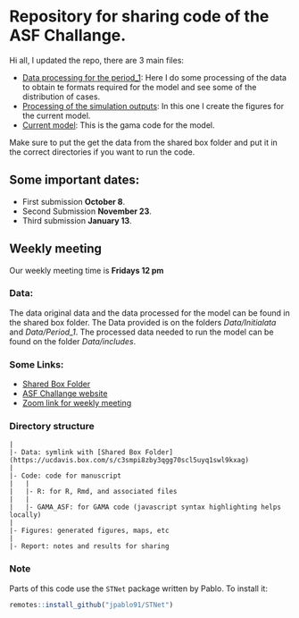 # Repository for sharing code of the ASF Challange.  

Hi all, I updated the repo, there are 3 main files:  
  
  - [Data processing for the period_1](Code/R/Period_1.Rmd): Here I do some processing of the data to obtain te formats required for the model and see some of the distribution of cases.  
  - [Processing of the simulation outputs](Code/R/SimsOut.Rmd): In this one I create the figures for the current model.  
  - [Current model](Code/GAMA_ASF/ASF/models/ASF1_2.gaml): This is the gama code for the model.  
  
Make sure to put the get the data from the shared box folder and put it in the correct directories if you want to run the code.  

## Some important dates: 
  
  - First submission **October 8**.  
  - Second Submission **November 23**.  
  - Third submission **January 13**.  
  
## Weekly meeting

Our weekly meeting time is **Fridays 12 pm**  
  
  
### Data:  

The data original data and the data processed for the model can be found in the shared box folder. The Data provided is on the folders *Data/Initialata* and *Data/Period_1*.  The processed data needed to run the model can be found on the folder *Data/includes*.  
  
  
### Some Links:  

  - [Shared Box Folder](https://ucdavis.box.com/s/c3smpi8zby3qgg70scl5uyq1swl9kxag)  
  - [ASF Challange website](https://www6.inrae.fr/asfchallenge/)  
  - [Zoom link for weekly meeting](https://ucdavis.zoom.us/j/92858469793?pwd=anRsZld0Y01uWWhUTDJSWWQxQXVFUT09)


### Directory structure
	|
    |- Data: symlink with [Shared Box Folder](https://ucdavis.box.com/s/c3smpi8zby3qgg70scl5uyq1swl9kxag)  
	|
    |- Code: code for manuscript
	|   |
	|   |- R: for R, Rmd, and associated files
	|   |
	|   |- GAMA_ASF: for GAMA code (javascript syntax highlighting helps locally)
	|
	|- Figures: generated figures, maps, etc
	|
	|- Report: notes and results for sharing

### Note
Parts of this code use the `STNet` package written by Pablo. To install it:

```r
remotes::install_github("jpablo91/STNet")
```
